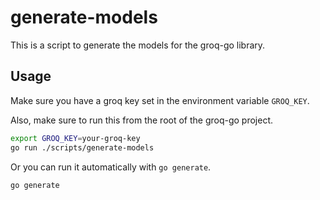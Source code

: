 # generate-models

This is a script to generate the models for the groq-go library.

## Usage

Make sure you have a groq key set in the environment variable `GROQ_KEY`.

Also, make sure to run this from the root of the groq-go project.
```bash
export GROQ_KEY=your-groq-key
go run ./scripts/generate-models
```

Or you can run it automatically with `go generate`.
```bash
go generate
```
